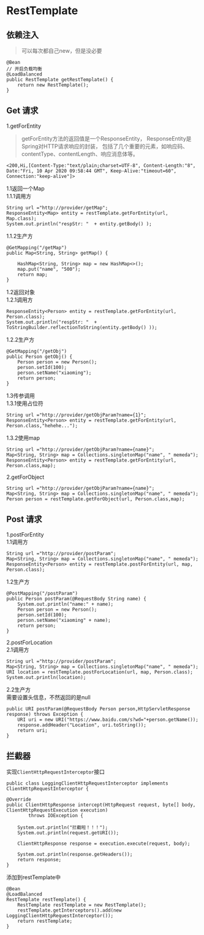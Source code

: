 # RestTemplate 
## 依赖注入
> 可以每次都自己new，但是没必要   

```
@Bean
// 开启负载均衡
@LoadBalanced
public RestTemplate getRestTemplate() {
    return new RestTemplate();
}
```
## Get 请求
1.getForEntity   
> getForEntity方法的返回值是一个ResponseEntity，
>ResponseEntity是Spring对HTTP请求响应的封装，
>包括了几个重要的元素，如响应码、contentType、contentLength、响应消息体等。
```
<200,Hi,[Content-Type:"text/plain;charset=UTF-8", Content-Length:"8", Date:"Fri, 10 Apr 2020 09:58:44 GMT", Keep-Alive:"timeout=60", Connection:"keep-alive"]>
```
1.1返回一个Map   
1.1.1调用方   
```
String url ="http://provider/getMap";	   
ResponseEntity<Map> entity = restTemplate.getForEntity(url, Map.class);
System.out.println("respStr: "  + entity.getBody() );
```
1.1.2生产方   
```
@GetMapping("/getMap")
public Map<String, String> getMap() {
    
    HashMap<String, String> map = new HashMap<>();
    map.put("name", "500");
    return map; 
}
```
1.2返回对象   
1.2.1调用方   
```
ResponseEntity<Person> entity = restTemplate.getForEntity(url, Person.class);	   
System.out.println("respStr: "  + ToStringBuilder.reflectionToString(entity.getBody() ));
```
1.2.2生产方   
```
@GetMapping("/getObj")
public Person getObj() {
    Person person = new Person();
    person.setId(100);
    person.setName("xiaoming");
    return person; 
}
```
1.3传参调用   
1.3.1使用占位符    
```
String url ="http://provider/getObjParam?name={1}";   
ResponseEntity<Person> entity = restTemplate.getForEntity(url, Person.class,"hehehe...");
```
1.3.2使用map   
```
String url ="http://provider/getObjParam?name={name}";	   
Map<String, String> map = Collections.singletonMap("name", " memeda");
ResponseEntity<Person> entity = restTemplate.getForEntity(url, Person.class,map);
```
2.getForObject   
```
String url ="http://provider/getObjParam?name={name}";	   
Map<String, String> map = Collections.singletonMap("name", " memeda");
Person person = restTemplate.getForObject(url, Person.class,map);
```

## Post 请求
1.postForEntity    
1.1调用方   
```
String url ="http://provider/postParam";	   
Map<String, String> map = Collections.singletonMap("name", " memeda");
ResponseEntity<Person> entity = restTemplate.postForEntity(url, map, Person.class);
```
1.2生产方   
```
@PostMapping("/postParam")
public Person postParam(@RequestBody String name) {
    System.out.println("name:" + name);
    Person person = new Person();
    person.setId(100);
    person.setName("xiaoming" + name);
    return person; 
}
```
2.postForLocation   
2.1调用方   
```
String url ="http://provider/postParam";   
Map<String, String> map = Collections.singletonMap("name", " memeda");
URI location = restTemplate.postForLocation(url, map, Person.class);
System.out.println(location);
```
2.2生产方   
需要设置头信息，不然返回的是null   
```
public URI postParam(@RequestBody Person person,HttpServletResponse response) throws Exception {
    URI uri = new URI("https://www.baidu.com/s?wd="+person.getName());
    response.addHeader("Location", uri.toString());
    return uri;
}
```   

## 拦截器  
实现```ClientHttpRequestInterceptor```接口   
```
public class LoggingClientHttpRequestInterceptor implements ClientHttpRequestInterceptor {

@Override
public ClientHttpResponse intercept(HttpRequest request, byte[] body, ClientHttpRequestExecution execution)
        throws IOException {

    System.out.println("拦截啦！！！");
    System.out.println(request.getURI());

    ClientHttpResponse response = execution.execute(request, body);

    System.out.println(response.getHeaders());
    return response;
}
```
添加到restTemplate中   
```
@Bean
@LoadBalanced
RestTemplate restTemplate() {
    RestTemplate restTemplate = new RestTemplate();
    restTemplate.getInterceptors().add(new LoggingClientHttpRequestInterceptor());
    return restTemplate;
}
```